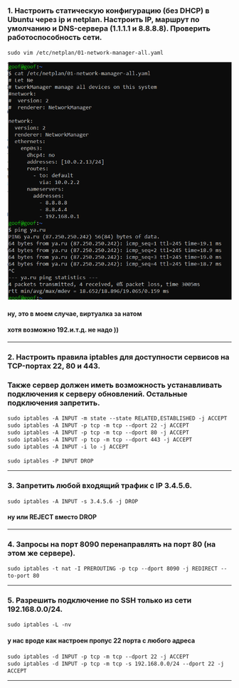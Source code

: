 ### 1.  Настроить статическую конфигурацию (без DHCP) в Ubuntu через ip и netplan. Настроить IP, маршрут по умолчанию и DNS-сервера (1.1.1.1 и 8.8.8.8). Проверить работоспособность сети.
    sudo vim /etc/netplan/01-network-manager-all.yaml
![ls -la](hw5.1.png)
#### ну, это в моем случае, виртуалка за натом
#### хотя возможно 192.и.т.д. не надо ))
___
###	2.  Настроить правила iptables для доступности сервисов на TCP-портах 22, 80 и 443.
###     Также сервер должен иметь возможность устанавливать подключения к серверу обновлений. Остальные подключения запретить.

    sudo iptables -A INPUT -m state --state RELATED,ESTABLISHED -j ACCEPT
    sudo iptables -A INPUT -p tcp -m tcp --dport 22 -j ACCEPT
    sudo iptables -A INPUT -p tcp -m tcp --dport 80 -j ACCEPT
    sudo iptables -A INPUT -p tcp -m tcp --dport 443 -j ACCEPT
    sudo iptables -A INPUT -i lo -j ACCEPT

    sudo iptables -P INPUT DROP

<!-- iptables -A INPUT -p tcp -m tcp --dport 8080 -j ACCEPT
    iptables -A INPUT -p icmp -j ACCEPT -->
___

###	3.  Запретить любой входящий трафик с IP 3.4.5.6.

    sudo iptables -A INPUT -s 3.4.5.6 -j DROP
#### ну или REJECT вместо DROP
___

### 4.   Запросы на порт 8090 перенаправлять на порт 80 (на этом же сервере).
    sudo iptables -t nat -I PREROUTING -p tcp --dport 8090 -j REDIRECT --to-port 80
___

### 5.  Разрешить подключение по SSH только из сети 192.168.0.0/24.
<!-- #### ну или в моем случае перенастроим на адрес 10.0.2.13 -->
    sudo iptables -L -nv
#### у нас вроде как настроен пропус 22 порта с любого адреса
    sudo iptables -d INPUT -p tcp -m tcp --dport 22 -j ACCEPT
	sudo iptables -d INPUT -p tcp -m tcp -s 192.168.0.0/24 --dport 22 -j ACCEPT
<!-- sudo iptables -d INPUT -p tcp -m tcp -s 10.0.2.13 --dport 22 -j ACCEPT -->
___
